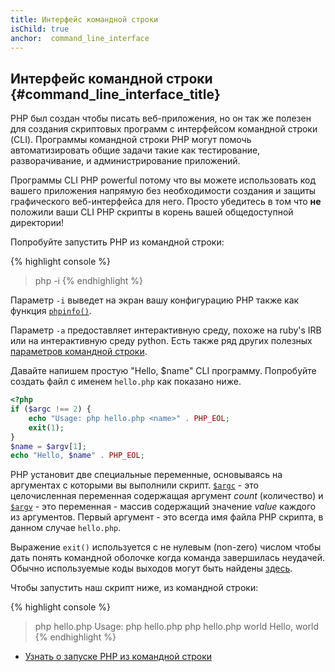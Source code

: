 ```yaml
---
title: Интерфейс командной строки
isChild: true
anchor:  command_line_interface
---
```


## Интерфейс командной строки {#command_line_interface_title}

PHP был создан чтобы писать веб-приложения, но он так же полезен для создания скриптовых программ с интерфейсом командной
строки (CLI). Программы командной строки PHP могут помочь автоматизировать общие задачи такие как тестирование,
разворачивание, и администрирование приложений.

Программы CLI PHP powerful потому что вы можете использовать код вашего приложения напрямую без необходимости создания и
защиты графического веб-интерфейса для него. Просто убедитесь в том что **не** положили ваши CLI PHP скрипты в корень
вашей общедоступной директории!

Попробуйте запустить PHP из командной строки:

{% highlight console %}
> php -i
{% endhighlight %}

Параметр `-i` выведет на экран вашу конфигурацию PHP также как функция [`phpinfo()`][phpinfo].

Параметр `-a` предоставляет интерактивную среду, похоже на ruby's IRB или на интерактивную среду python. Есть также ряд
других полезных [параметров командной строки][cli-options].

Давайте напишем простую "Hello, $name" CLI программу. Попробуйте создать файл с именем `hello.php` как показано ниже.

```php
<?php
if ($argc !== 2) {
    echo "Usage: php hello.php <name>" . PHP_EOL;
    exit(1);
}
$name = $argv[1];
echo "Hello, $name" . PHP_EOL;
```

PHP установит две специальные переменные, основываясь на аргументах с которыми вы выполнили скрипт.  [`$argc`][argc] -
это целочисленная переменная содержащая аргумент *count* (количество) и [`$argv`][argv] - это переменная - массив
содержащий значение *value* каждого из аргументов. Первый аргумент - это всегда имя файла PHP скрипта, в данном случае
`hello.php`.

Выражение `exit()` используется с не нулевым (non-zero) числом чтобы дать понять командной оболочке когда команда
завершилась неудачей. Обычно используемые коды выходов могут быть найдены [здесь][exit-codes].

Чтобы запустить наш скрипт ниже, из командной строки:

{% highlight console %}
> php hello.php
Usage: php hello.php <name>
> php hello.php world
Hello, world
{% endhighlight %}

* [Узнать о запуске PHP из командной строки][php-cli]

[phpinfo]: https://www.php.net/function.phpinfo
[cli-options]: https://www.php.net/features.commandline.options
[argc]: https://www.php.net/reserved.variables.argc
[argv]: https://www.php.net/reserved.variables.argv
[exit-codes]: https://www.gsp.com/cgi-bin/man.cgi?section=3&amp;topic=sysexits
[php-cli]: https://www.php.net/features.commandline.options
